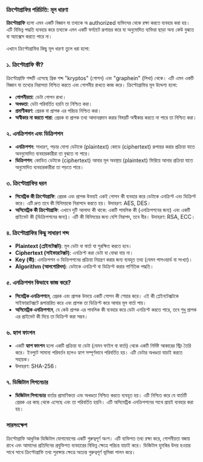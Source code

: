 ### ক্রিপ্টোগ্রাফির পরিচিতি: মূল ধারণা

**ক্রিপ্টোগ্রাফি** হলো এমন একটি বিজ্ঞান যা তথ্যকে অ authorized ব্যক্তিদের থেকে রক্ষা করতে ব্যবহার করা হয়। এটি বিভিন্ন পদ্ধতি ব্যবহার করে তথ্যকে এমন একটি ফর্ম্যাটে রূপান্তর করে যা অনুমোদিত ব্যক্তিরা ছাড়া অন্য কেউ বুঝতে বা অ্যাক্সেস করতে পারে না। 

এখানে ক্রিপ্টোগ্রাফির কিছু মূল ধারণা তুলে ধরা হলো:

### ১. **ক্রিপ্টোগ্রাফি কী?**
ক্রিপ্টোগ্রাফি শব্দটি এসেছে গ্রিক শব্দ "kryptos" (গোপন) এবং "graphein" (লিখা) থেকে। এটি এমন একটি বিজ্ঞান যা তথ্যের নিরাপত্তা নিশ্চিত করতে এবং গোপনীয় রাখতে কাজ করে। ক্রিপ্টোগ্রাফির মূল উদ্দেশ্য হলো:
   - **গোপনীয়তা**: ডেটা গোপন রাখা।
   - **অখণ্ডতা**: ডেটা পরিবর্তিত হয়নি তা নিশ্চিত করা।
   - **প্রমাণীকরণ**: প্রেরক বা প্রাপক এর পরিচয় নিশ্চিত করা।
   - **অস্বীকার না করতে পারা**: প্রেরক বা প্রাপক তথ্য আদানপ্রদান করার বিষয়টি অস্বীকার করতে না পারে তা নিশ্চিত করা।

### ২. **এনক্রিপশন এবং ডিক্রিপশন**
   - **এনক্রিপশন**: সাধারণ, পড়ার যোগ্য ডেটাকে (plaintext) কোডে (ciphertext) রূপান্তর করার প্রক্রিয়া যাতে অননুমোদিত ব্যবহারকারীরা তা বুঝতে না পারে।
   - **ডিক্রিপশন**: কোডিত ডেটাকে (ciphertext) আবার মূল অবস্থায় (plaintext) ফিরিয়ে আনার প্রক্রিয়া যাতে অনুমোদিত ব্যবহারকারীরা তা পড়তে পারে।

### ৩. **ক্রিপ্টোগ্রাফির ধরন**
   - **সিমেট্রিক কী ক্রিপ্টোগ্রাফি**: প্রেরক এবং প্রাপক উভয়ই একই গোপন কী ব্যবহার করে ডেটাকে এনক্রিপ্ট এবং ডিক্রিপ্ট করে। এটি দ্রুত তবে কী বিনিময়কে নিরাপদে করতে হয়। উদাহরণ: AES, DES।
   - **অসিমেট্রিক কী ক্রিপ্টোগ্রাফি**: এখানে দুটি আলাদা কী থাকে: একটি পাবলিক কী (এনক্রিপশনের জন্য) এবং একটি প্রাইভেট কী (ডিক্রিপশনের জন্য)। এটি কী বিনিময়ের জন্য বেশি নিরাপদ, তবে ধীর। উদাহরণ: RSA, ECC।

### ৪. **ক্রিপ্টোগ্রাফির কিছু সাধারণ শব্দ**
   - **Plaintext (প্লেইনটেক্সট)**: মূল ডেটা বা বার্তা যা সুরক্ষিত করতে হবে।
   - **Ciphertext (সাইফারটেক্সট)**: এনক্রিপ্ট করা ডেটা যা বোঝা যায় না।
   - **Key (কী)**: এনক্রিপশন ও ডিক্রিপশনের প্রক্রিয়া নিয়ন্ত্রণ করার জন্য ব্যবহৃত তথ্য (যেমন পাসওয়ার্ড বা সংখ্যা)।
   - **Algorithm (আলগোরিদম)**: ডেটাকে এনক্রিপ্ট বা ডিক্রিপ্ট করার গাণিতিক পদ্ধতি।

### ৫. **এনক্রিপশন কিভাবে কাজ করে?**
   - **সিমেট্রিক এনক্রিপশনে**, প্রেরক এবং প্রাপক উভয়ে একটি গোপন কী শেয়ার করে। এই কী প্লেইনটেক্সটকে সাইফারটেক্সটে রূপান্তরিত করে এবং প্রাপক তা ডিক্রিপ্ট করে আবার মূল বার্তা পায়।
   - **অসিমেট্রিক এনক্রিপশনে**, যে কেউ প্রাপক এর পাবলিক কী ব্যবহার করে ডেটা এনক্রিপ্ট করতে পারে, তবে শুধু প্রাপক এর প্রাইভেট কী দিয়ে তা ডিক্রিপ্ট করা সম্ভব।

### ৬. **হ্যাশ ফাংশন**
   - একটি **হ্যাশ ফাংশন** হলো একটি প্রক্রিয়া যা ডেটা (যেমন ফাইল বা বার্তা) থেকে একটি নির্দিষ্ট আকারের স্ট্রিং তৈরি করে। ইনপুটে সামান্য পরিবর্তন হলেও হ্যাশ সম্পূর্ণভাবে পরিবর্তিত হয়। এটি ডেটার অখণ্ডতা যাচাই করতে সহায়ক।
   - উদাহরণ: SHA-256।

### ৭. **ডিজিটাল সিগনেচার**
   - **ডিজিটাল সিগনেচার** বার্তার প্রামাণিকতা এবং অখণ্ডতা নিশ্চিত করতে ব্যবহৃত হয়। এটি নিশ্চিত করে যে বার্তাটি প্রেরক এর কাছ থেকে এসেছে এবং তা পরিবর্তিত হয়নি। এটি অসিমেট্রিক এনক্রিপশনের সাথে প্রায়ই ব্যবহার করা হয়।


### সারসংক্ষেপ
ক্রিপ্টোগ্রাফি আধুনিক ডিজিটাল যোগাযোগের একটি গুরুত্বপূর্ণ অংশ। এটি ব্যক্তিগত তথ্য রক্ষা করে, গোপনীয়তা বজায় রাখে এবং আমাদের প্রতিদিনের প্রযুক্তিগত ব্যবহারের বিভিন্ন ক্ষেত্রে পরিচয় যাচাই করে। ডিজিটাল হুমকির উদয় হওয়ার সাথে সাথে ক্রিপ্টোগ্রাফি তথ্য সুরক্ষার ক্ষেত্রে অত্যন্ত গুরুত্বপূর্ণ ভূমিকা পালন করে।

